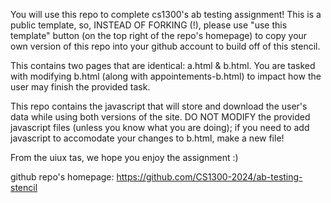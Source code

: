 You will use this repo to complete cs1300's ab testing assignment! 
This is a public template, so, INSTEAD OF FORKING (!), please use "use this template" button (on the top right of the repo's homepage) to copy your own version of this repo into your github account to build off of this stencil.

This contains two pages that are identical: a.html & b.html. You are tasked with modifying b.html (along with appointements-b.html) to impact how the user may finish the provided task.

This repo contains the javascript that will store and download the user's data while using both versions of the site. DO NOT MODIFY the provided javascript files (unless you know what you are doing); if you need to add javascript to accomodate your changes to b.html, make a new file!

From the uiux tas, we hope you enjoy the assignment :)

github repo's homepage: https://github.com/CS1300-2024/ab-testing-stencil

